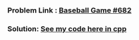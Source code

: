 ### Problem Link : [Baseball Game #682](https://leetcode.com/problems/baseball-game/submissions/)
### Solution: [See my code here in cpp]()
